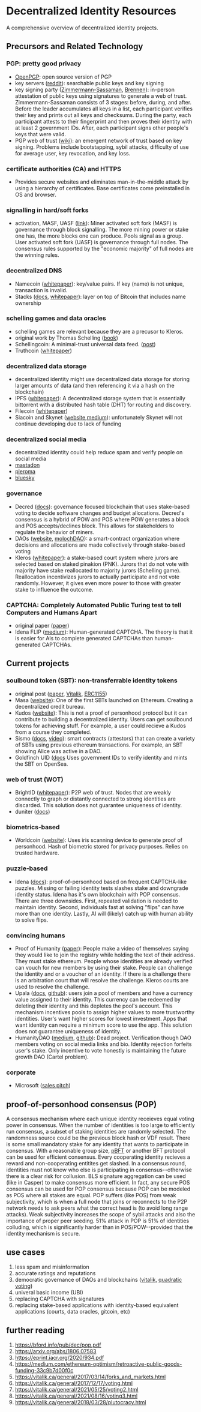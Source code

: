 # Decentralized Identity Resources
A comprehensive overview of decentralized identity projects. 

## Precursors and Related Technology

### PGP: pretty good privacy
- [OpenPGP](https://www.openpgp.org/): open source version of PGP
- key servers ([reddit](https://www.reddit.com/r/GnuPG/comments/ix2gdj/what_pgp_key_server_to_use/)): searchable public keys and key signing
- key signing party ([Zimmermann-Sassaman](https://web.archive.org/web/20061205200342/http://sion.quickie.net/keysigning.txt), [Brennen](https://www.cryptnet.net/fdp/crypto/keysigning_party/en/keysigning_party.html)): in-person attestation of public keys using signatures to generate a web of trust. Zimmermann-Sassaman consists of 3 stages: before, during, and after. Before the leader accumulates all keys in a list, each participant verifies their key and prints out all keys and checksums. During the party, each participant attests to their fingerprint and then proves their identity with at least 2 government IDs. After, each participant signs other people's keys that were valid. 
- PGP web of trust ([wiki](https://en.wikipedia.org/wiki/Web_of_trust)): an emergent network of trust based on key signing. Problems include bootstapping, sybil attacks, difficulty of use for average user, key revocation, and key loss. 

### certificate authorities (CA) and HTTPS
- Provides secure websites and eliminates man-in-the-middle attack by using a hierarchy of certificates. Base certificates come preinstalled in OS and browser. 

### signalling in hard/soft forks
- activation, MASF, UASF ([link](https://bitcoinops.org/en/topics/soft-fork-activation)): Miner activated soft fork (MASF) is governance through block signalling. The more mining power or stake one has, the more blocks one can produce. Pools signal as a group. User activated soft fork (UASF) is governance through full nodes. The consensus rules supported by the "economic majority" of full nodes are the winning rules. 

### decentralized DNS
- Namecoin ([whitepaper](https://www.namecoin.org/resources/whitepaper)): key/value pairs. If key (name) is not unique, transaction is invalid.
- Stacks ([docs](https://docs.stacks.co/docs/build-apps/references/bns), [whitepaper](https://assets.stacks.co/stacks.pdf)): layer on top of Bitcoin that includes name ownership

### schelling games and data oracles
- schelling games are relevant because they are a precusor to Kleros.
- original work by Thomas Schelling ([book](https://www.hup.harvard.edu/catalog.php?isbn=9780674840317))
- Schellingcoin: A minimal-trust universal data feed. ([post](https://blog.ethereum.org/2014/03/28/schellingcoin-a-minimal-trust-universal-data-feed/))
- Truthcoin ([whitepaper](http://www.truthcoin.info/papers/truthcoin-whitepaper.pdf/))

### decentralized data storage
- decentralized identity might use decentralized data storage for storing larger amounts of data (and then referencing it via a hash on the blockchain)
- IPFS ([whitepaper](https://github.com/ipfs/ipfs/blob/master/papers/ipfs-cap2pfs/ipfs-p2p-file-system.pdf)): A decentralized storage system that is essentially bittorrent with a distributed hash table (DHT) for routing and discovery.  
- Filecoin ([whitepaper](https://filecoin.io/filecoin.pdf))
- Siacoin and Skynet ([website](https://siasky.net/),[medium](https://blog.sia.tech/a-deep-dive-into-skynet-a0fa037feea)): unfortunately Skynet will not continue developing due to lack of funding

### decentralized social media
- decentralized identity could help reduce spam and verify people on social media
- [mastadon](mastodon.social)
- [pleroma](https://pleroma.social/)
- [bluesky](https://blueskyweb.org/)

### governance
- Decred ([docs](https://docs.decred.org/#what-is-decred)): governance focused blockchain that uses stake-based voting to decide software changes and budget allocations. Decred's consensus is a hybrid of POW and POS where POW generates a block and POS accepts/declines block. This allows for stakeholders to regulate the behavior of miners.
- DAOs ([website](https://ethereum.org/en/dao/), [molochDAO](https://molochdao.com/)): a smart-contract organization where decisions and allocations are made collectively through stake-based voting
- Kleros ([whitepaper](https://kleros.io/whitepaper.pdf)): a stake-based court system where jurors are selected based on staked pinakion (PNK). Jurors that do not vote with majority have stake reallocated to majority jurors (Schelling game). Reallocation incentivizes jurors to actually participate and not vote randomly. However, it gives even more power to those with greater stake to influence the outcome.

### CAPTCHA: Completely Automated Public Turing test to tell Computers and Humans Apart
- original paper ([paper](https://link.springer.com/content/pdf/10.1007/3-540-39200-9_18.pdf))
- Idena FLIP ([medium](https://medium.com/idena/ai-resistant-captchas-are-they-really-possible-760ac5065bae)): Human-generated CAPTCHA. The theory is that it is easier for AIs to complete generated CAPTCHAs than human-generated CAPTCHAs.

## Current projects

### soulbound token (SBT): non-transferrable identity tokens
- original post ([paper](https://papers.ssrn.com/sol3/papers.cfm?abstract_id=4105763), [Vitalik](https://vitalik.ca/general/2022/01/26/soulbound.html), [ERC1155](https://eips.ethereum.org/EIPS/eip-1155))
- Masa ([website](https://www.masa.finance/)): One of the first SBTs launched on Ethereum. Creating a decentralized credit bureau.
- Kudos ([website](https://mintkudos.xyz/)): This is not a proof of personhood protocol but it can contribute to building a decentralized identity. Users can get soulbound tokens for achieving stuff. For example, a user could recieve a Kudos from a course they completed.
- Sismo ([docs](https://docs.sismo.io/sismo-docs/devs-technical-doc/sismo-protocol), [video](https://www.youtube.com/watch?v=6vCb6XwGSOk)): smart contracts (attestors) that can create a variety of SBTs using previous ethereum transactions. For example, an SBT showing Alice was active in a DAO.
- Goldfinch UID ([docs](https://docs.goldfinch.finance/goldfinch/unique-identity-uid) Uses government IDs to verify identity and mints the SBT on OpenSea.

### web of trust (WOT)
- BrightID ([whitepaper](https://www.brightid.org/whitepaper)): P2P web of trust. Nodes that are weakly connectly to graph or distantly connected to strong identities are discarded. This solution does not guarantee uniqueness of identity.
- duniter ([docs](https://duniter.org/blog/duniter-deep-dive-wot/))

### biometrics-based
- Worldcoin ([website](https://worldcoin.org)): Uses iris scanning device to generate proof of personhood. Hash of biometric stored for privacy purposes. Relies on trusted hardware.

### puzzle-based
- Idena ([docs](https://docs.idena.io/docs/wp/technology)): proof-of-personhood based on frequent CAPTCHA-like puzzles. Missing or failing identity tests slashes stake and downgrade identity status. Idena has it's own blockchain with POP consensus. There are three downsides. First, repeated validation is needed to maintain identity. Second, individuals fast at solving "flips" can have more than one identity. Lastly, AI will (likely) catch up with human ability to solve flips. 

### convincing humans
- Proof of Humanity ([paper](https://arxiv.org/ftp/arxiv/papers/2008/2008.05300.pdf)): People make a video of themselves saying they would like to join the registry while holding the text of their address. They must stake ethereum. People whose identities are already verified can vouch for new members by using their stake. People can challenge the identity and or a voucher of an identity. If there is a challenge there is an arbitration court that will resolve the challenge. Kleros courts are used to resolve the challenge.
- Upala ([docs](https://docs.upala.id/en/latest/whitepaper.html), [github](https://github.com/upala-digital-identity/upala)): users join a pool of members and have a currency value assigned to their identity. This currency can be redeemed by deleting their identity and this depletes the pool's account. This mechanism incentives pools to assign higher values to more trustworthy identities. User's want higher scores for lowest investment. Apps that want identity can require a minimum score to use the app. This solution does not guarantee uniqueness of identity.
- HumanityDAO ([medium](https://github.com/marbleprotocol/humanity), [github](https://github.com/marbleprotocol/humanity)): Dead project. Verification though DAO members voting on social media links and bio. Identity rejection forfeits user's stake. Only incentive to vote honestly is maintaining the future growth DAO (Cartel problem).

### corporate
- Microsoft ([sales pitch](https://query.prod.cms.rt.microsoft.com/cms/api/am/binary/RE2DjfY))

## proof-of-personhood consensus (POP)
A consensus mechanism where each unique identity receieves equal voting power in consensus. When the number of identities is too large to efficiently run consensus, a subset of staking identities are randomly selected. The randomness source could be the previous block hash or VDF result. There is some small mandatory stake for any identity that wants to participate in consensus. With a reasonable group size, [pBFT](https://pmg.csail.mit.edu/papers/osdi99.pdf) or another BFT protocol can be used for efficient consensus. Every cooperating identity recieves a reward and non-cooperating entitites get slashed. In a consensus round, identities must not know who else is participating in consensus--otherwise there is a clear risk for collusion. BLS signature aggregation can be used (like in Casper) to make consensus more efficient. In fact, any secure POS consensus can be used for POP consensus because POP can be modeled as POS where all stakes are equal. POP suffers (like POS) from weak subjectivity, which is when a full node that joins or reconnects to the P2P network needs to ask peers what the correct head is (to avoid long range attacks). Weak subjectivity increases the scope of sybil attacks and also the importance of proper peer seeding. 51% attack in POP is 51% of identities colluding, which is significantly harder than in POS/POW--provided that the identity mechanism is secure. 

## use cases
1. less spam and misinformation
2. accurate ratings and reputations
3. democratic governance of DAOs and blockchains ([vitalik](https://vitalik.ca/general/2017/12/17/voting.html]), [quadratic voting](https://papers.ssrn.com/sol3/papers.cfm?abstract_id=2003531))
4. univeral basic income (UBI)
5. replacing CAPTCHA with signatures
6. replacing stake-based applications with identity-based equivalent applications (courts, data oracles, gitcoin, etc)

## further reading
1. https://bford.info/pub/dec/pop.pdf
2. https://arxiv.org/abs/1806.07583
3. https://eprint.iacr.org/2020/934.pdf
4. https://medium.com/ethereum-optimism/retroactive-public-goods-funding-33c9b7d00f0c
5. https://vitalik.ca/general/2017/03/14/forks_and_markets.html
6. https://vitalik.ca/general/2017/12/17/voting.html
7. https://vitalik.ca/general/2021/05/25/voting2.html
8. https://vitalik.ca/general/2021/08/16/voting3.html
9. https://vitalik.ca/general/2018/03/28/plutocracy.html

